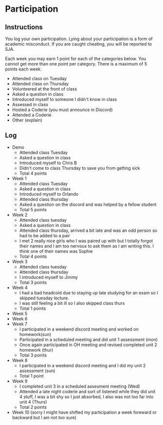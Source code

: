 Participation
=============

## Instructions ##

You log your own participation. Lying about your participation is a form of
academic misconduct. If you are caught cheating, you will be reported to SJA.

Each week you may earn 1 point for each of the categories below. You cannot get
more than one point per category. There is a maximum of 5 points each week.

+ Attended class on Tuesday
+ Attended class on Thursday
+ Volunteered at the front of class
+ Asked a question in class
+ Introduced myself to someone I didn't know in class
+ Assessed in class
+ Hosted a Coderie (you must announce in Discord)
+ Attended a Coderie
+ Other (explain)

## Log ##

- Demo
	+ Attended class Tuesday
	+ Asked a question in class
	+ Introduced myself to Chris B
	+ Didn't come to class Thursday to save you from getting sick
	+ Total 4 points
- Week 1
	+ Attended class Tuesday
	+ Asked a question in class
	+ Introduced myself to Orlando
	+ Attended class thursday
	+ Asked a question on the discord and was helped by a fellow student
	+ Total 5 points
- Week 2
	+ Attended class tuesday
	+ Asked a question in class
	+ Attended class thursday, arrived a bit late and was an odd person so had to be added to a pair
	+ I met 2 really nice girls who I was paired up with but I totally forgot their names and I am too nervous to ask them as I am writing this. I think one of their names was Sophie 
	+ Total 4 points
- Week 3
	+ Attended class tuesday
	+ Attended class thursday
	+ I introduced myself to Jimmy
	+ Total 3 points
- Week 4
	+ I had a bad headcold due to staying up late studying for an exam so I skipped tuesday lecture.
	+ I was still feeling a bit ill so I also skipped class thurs 
	+ Total 1 points
- Week 5
- Week 6
- Week 7
	+ I participated in a weekend discord meeting and worked on homework(sun)
	+ Participated in a scheduled meeting and did unit 1 assessment (mon)
	+ Once again participated in OH meeting and revised completed unit 2 homework (thur)
	+ Total 3 points
- Week 8
	+ I participated in a weekend discord meeting and I did my unit 2 assessment (sun)
	+ Total 1 point
- Week 9
	+ I completed unit 3 in a scheduled assesment meeting (Wed)
	+ Attended a late night coderie and sort of listened while they did unit 4 stuff, I was a bit shy so I just absorbed, I also was not too far into unit 4 (Thurs)
	+ Total 2 points
- Week 10
(sorry I might have shifted my participation a week foreward or backward but I am not too sure)
